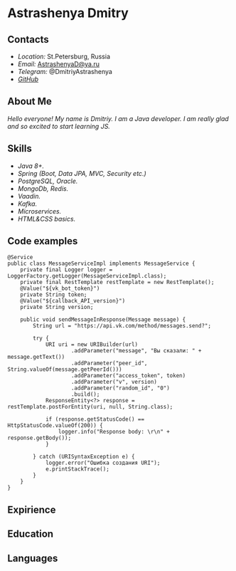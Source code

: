 # **Astrashenya Dmitry**

## Contacts

- _Location:_ St.Petersburg, Russia
- _Email:_ AstrashenyaD@ya.ru
- _Telegram:_ @DmitriyAstrashenya
- _[GitHub](https://github.com/modusen)_

## About Me

_Hello everyone! My name is Dmitriy. I am a Java developer. I am really glad and so excited to start learning JS._

## Skills

- _Java 8+._
- _Spring (Boot, Data JPA, MVC, Security etc.)_
- _PostgreSQL, Oracle._
- _MongoDb, Redis._
- _Vaadin._
- _Kafka._
- _Microservices._
- _HTML&CSS basics._

## Code examples

```
@Service
public class MessageServiceImpl implements MessageService {
    private final Logger logger = LoggerFactory.getLogger(MessageServiceImpl.class);
    private final RestTemplate restTemplate = new RestTemplate();
    @Value("${vk_bot_token}")
    private String token;
    @Value("${callback_API_version}")
    private String version;

    public void sendMessageInResponse(Message message) {
        String url = "https://api.vk.com/method/messages.send?";

        try {
            URI uri = new URIBuilder(url)
                    .addParameter("message", "Вы сказали: " + message.getText())
                    .addParameter("peer_id", String.valueOf(message.getPeerId()))
                    .addParameter("access_token", token)
                    .addParameter("v", version)
                    .addParameter("random_id", "0")
                    .build();
            ResponseEntity<?> response = restTemplate.postForEntity(uri, null, String.class);

            if (response.getStatusCode() == HttpStatusCode.valueOf(200)) {
                logger.info("Response body: \r\n" + response.getBody());
            }

        } catch (URISyntaxException e) {
            logger.error("Ошибка создания URI");
            e.printStackTrace();
        }
    }
}
```

## Expirience

## Education

## Languages
